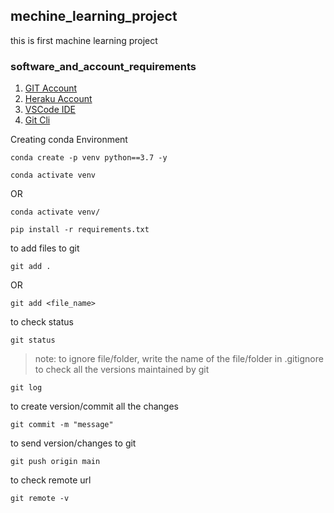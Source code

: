 ## mechine_learning_project
this is first machine learning project

### software_and_account_requirements
 1. [GIT Account](https://github.com/Anubnr/mechine_learning_project)
 2. [Heraku Account](https://dashboard.heroku.com/apps)
 3. [VSCode IDE](https://code.visualstudio.com/download)
 4. [Git Cli](https://git-scm.com/download/win)


Creating conda Environment
```
conda create -p venv python==3.7 -y
```
```
conda activate venv
```
OR
```
conda activate venv/
```
```
pip install -r requirements.txt
```
to add files to git
```
git add .
```
OR
```
git add <file_name>
```
to check status
```
git status
```
>note: to ignore file/folder, write the name of the file/folder in .gitignore
to check all the versions maintained by git
```
git log
```
to create version/commit all the changes
```
git commit -m "message"
```
to send version/changes to git
```
git push origin main
```
to check remote url
```
git remote -v
```



